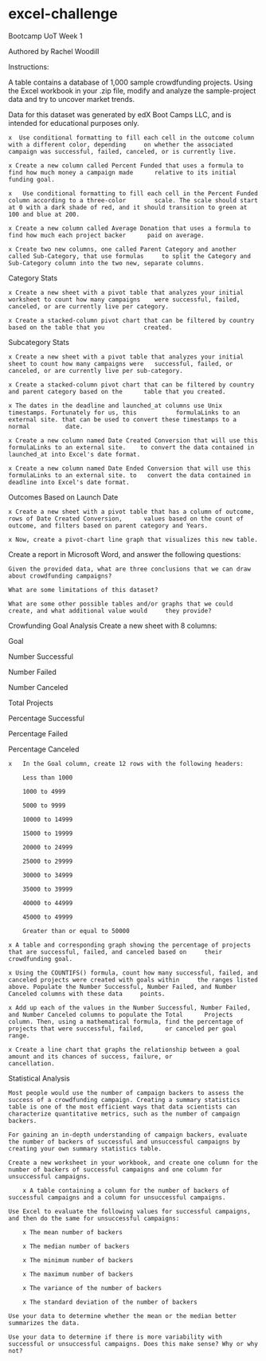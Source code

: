 # excel-challenge
 Bootcamp UoT Week 1

Authored by Rachel Woodill

Instructions:

A table contains a database of 1,000 sample crowdfunding projects.
Using the Excel workbook in your .zip file, modify and analyze the sample-project data and try to uncover market trends.

Data for this dataset was generated by edX Boot Camps LLC, and is intended for educational purposes only.

	x  Use conditional formatting to fill each cell in the outcome column with a different color, depending 	on whether the associated campaign was successful, failed, canceled, or is currently live.

	x Create a new column called Percent Funded that uses a formula to find how much money a campaign made    	relative to its initial funding goal.

	x	Use conditional formatting to fill each cell in the Percent Funded column according to a three-color 		scale. The scale should start at 0 with a dark shade of red, and it should transition to green at 		100 and blue at 200.

	x Create a new column called Average Donation that uses a formula to find how much each project backer 		paid on average.

	x Create two new columns, one called Parent Category and another called Sub-Category, that use formulas 	to split the Category and Sub-Category column into the two new, separate columns.

Category Stats

	x Create a new sheet with a pivot table that analyzes your initial worksheet to count how many campaigns 	were successful, failed, canceled, or are currently live per category.

	x Create a stacked-column pivot chart that can be filtered by country based on the table that you 			created.

Subcategory Stats

	x Create a new sheet with a pivot table that analyzes your initial sheet to count how many campaigns were 	successful, failed, or canceled, or are currently live per sub-category.

	x Create a stacked-column pivot chart that can be filtered by country and parent category based on the 		table that you created.

	x The dates in the deadline and launched_at columns use Unix timestamps. Fortunately for us, this 			formulaLinks to an external site. that can be used to convert these timestamps to a normal 			date.

	x Create a new column named Date Created Conversion that will use this formulaLinks to an external site. 	to convert the data contained in launched_at into Excel's date format.

	x Create a new column named Date Ended Conversion that will use this formulaLinks to an external site. to 	convert the data contained in deadline into Excel's date format.

Outcomes Based on Launch Date

	x Create a new sheet with a pivot table that has a column of outcome, rows of Date Created Conversion, 		values based on the count of outcome, and filters based on parent category and Years.

	x Now, create a pivot-chart line graph that visualizes this new table.

Create a report in Microsoft Word, and answer the following questions:

	Given the provided data, what are three conclusions that we can draw about crowdfunding campaigns?

	What are some limitations of this dataset?

	What are some other possible tables and/or graphs that we could create, and what additional value would 	they provide?

Crowfunding Goal Analysis
Create a new sheet with 8 columns:

Goal

Number Successful

Number Failed

Number Canceled

Total Projects

Percentage Successful

Percentage Failed

Percentage Canceled

	x	In the Goal column, create 12 rows with the following headers:

		Less than 1000

		1000 to 4999

		5000 to 9999

		10000 to 14999

		15000 to 19999

		20000 to 24999

		25000 to 29999

		30000 to 34999

		35000 to 39999

		40000 to 44999

		45000 to 49999

		Greater than or equal to 50000

	x A table and corresponding graph showing the percentage of projects that are successful, failed, and canceled based on 	their crowdfunding goal.

	x Using the COUNTIFS() formula, count how many successful, failed, and canceled projects were created with goals within 	the ranges listed above. Populate the Number Successful, Number Failed, and Number Canceled columns with these data 	points.

	x Add up each of the values in the Number Successful, Number Failed, and Number Canceled columns to populate the Total 		Projects column. Then, using a mathematical formula, find the percentage of projects that were successful, failed, 		or canceled per goal range.

	x Create a line chart that graphs the relationship between a goal amount and its chances of success, failure, or 			cancellation.
	
Statistical Analysis

	Most people would use the number of campaign backers to assess the success of a crowdfunding campaign. Creating a summary statistics table is one of the most efficient ways that data scientists can characterize quantitative metrics, such as the number of campaign backers.

	For gaining an in-depth understanding of campaign backers, evaluate the number of backers of successful and unsuccessful campaigns by creating your own summary statistics table.

	Create a new worksheet in your workbook, and create one column for the number of backers of successful campaigns and one column for unsuccessful campaigns.

		x A table containing a column for the number of backers of successful campaigns and a column for unsuccessful campaigns.

	Use Excel to evaluate the following values for successful campaigns, and then do the same for unsuccessful campaigns:

		x The mean number of backers

		x The median number of backers

		x The minimum number of backers

		x The maximum number of backers

		x The variance of the number of backers

		x The standard deviation of the number of backers

	Use your data to determine whether the mean or the median better summarizes the data.

	Use your data to determine if there is more variability with successful or unsuccessful campaigns. Does this make sense? Why or why not?